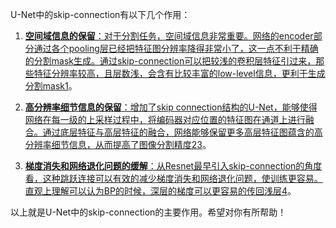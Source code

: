 U-Net中的skip-connection有以下几个作用：

1. [**空间域信息的保留**：对于分割任务，空间域信息非常重要。网络的encoder部分通过各个pooling层已经把特征图分辨率降得非常小了，这一点不利于精确的分割mask生成。通过skip-connection可以把较浅的卷积层特征引过来，那些特征分辨率较高，且层数浅，会含有比较丰富的low-level信息，更利于生成分割mask](https://zhuanlan.zhihu.com/p/314943727)[1](https://zhuanlan.zhihu.com/p/314943727)。
    
2. [**高分辨率细节信息的保留**：增加了skip connection结构的U-Net，能够使得网络在每一级的上采样过程中，将编码器对应位置的特征图在通道上进行融合。通过底层特征与高层特征的融合，网络能够保留更多高层特征图蕴含的高分辨率细节信息，从而提高了图像分割精度](https://blog.csdn.net/qq_42148951/article/details/106605837)[2](https://blog.csdn.net/qq_42148951/article/details/106605837)[3](https://blog.csdn.net/weixin_43135178/article/details/119976995)。
    
3. [**梯度消失和网络退化问题的缓解**：从Resnet最早引入skip-connection的角度看，这种跳跃连接可以有效的减少梯度消失和网络退化问题，使训练更容易。直观上理解可以认为BP的时候，深层的梯度可以更容易的传回浅层](https://www.zhihu.com/question/358839822)[4](https://www.zhihu.com/question/358839822)。
    

以上就是U-Net中的skip-connection的主要作用。希望对你有所帮助！